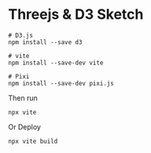 # Threejs & D3 Sketch

```
# D3.js
npm install --save d3

# vite
npm install --save-dev vite

# Pixi
npm install --save-dev pixi.js

```

Then run 

```
npx vite
```

Or Deploy

```
npx vite build
```